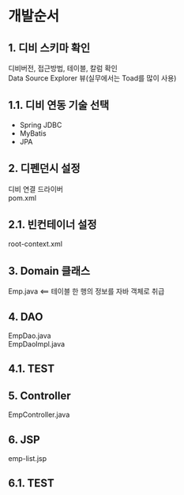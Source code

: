 # 개발순서

## 1. 디비 스키마 확인  
디비버전, 접근방법, 테이블, 칼럼 확인  
Data Source Explorer 뷰(실무에서는 Toad를 많이 사용)  

## 1.1. 디비 연동 기술 선택  
- Spring JDBC  
- MyBatis  
- JPA  

## 2. 디펜던시 설정  
디비 연결 드라이버  
pom.xml  

## 2.1. 빈컨테이너 설정  
root-context.xml  

## 3. Domain 클래스  
Emp.java <== 테이블 한 행의 정보를 자바 객체로 취급  

## 4. DAO  
EmpDao.java  
EmpDaoImpl.java  

## 4.1. TEST  

## 5. Controller  
EmpController.java  

## 6. JSP  
emp-list.jsp  

## 6.1. TEST  


